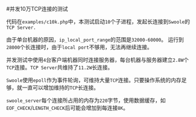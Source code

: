 #并发10万TCP连接的测试

代码在`examples/c10k.php`中，本测试启动`10`个子进程，发起长连接到`Swoole`的`TCP Server.`

由于单台机器的原因，`ip_local_port_range`的范围是`32000-60000`。
运行到`28000`个长连接时，由于`local port`不够用，无法再继续连接。

并发测试中使用`4`台客户端机器同时连接服务器，每台机器与服务器建立`2.8W`个`TCP`连接。`TCP Server`共维持了`11.2W`长连接。

`Swoole`使用`epoll`作为事件轮询，可维持大量`TCP`连接。只要操作系统的内存足够，就一直可以增加维持的`TCP`长连接。

`swoole_server`每个连接所占用的内存为`220`字节，使用数据缓存，如`EOF_CHECK`/`LENGTH_CHECK`后可能会增加到每连接`8K`。

